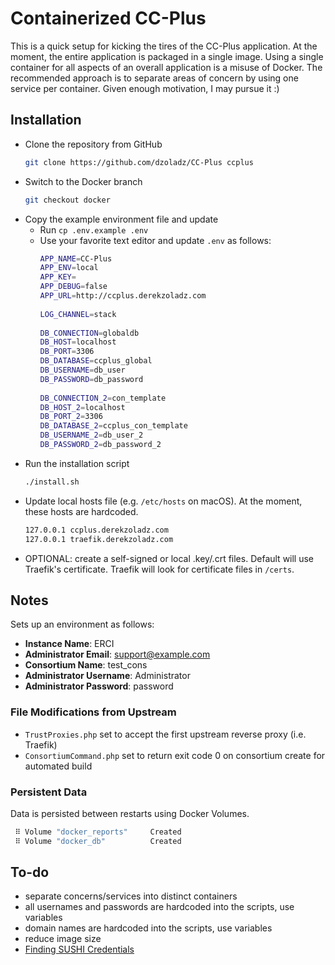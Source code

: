 Containerized CC-Plus
=====================

This is a quick setup for kicking the tires of the CC-Plus application. At the moment, the entire application is packaged in a single image. Using a single container for all aspects of an overall application is a misuse of Docker. The recommended approach is to separate areas of concern by using one service per container. Given enough motivation, I may pursue it :)

## Installation
- Clone the repository from GitHub 
  ```bash
  git clone https://github.com/dzoladz/CC-Plus ccplus
  ```
- Switch to the Docker branch
  ```bash
  git checkout docker
  ```
- Copy the example environment file and update
  - Run `cp .env.example .env`
  - Use your favorite text editor and update `.env` as follows:
      ```bash
      APP_NAME=CC-Plus
      APP_ENV=local
      APP_KEY=
      APP_DEBUG=false
      APP_URL=http://ccplus.derekzoladz.com
        
      LOG_CHANNEL=stack
        
      DB_CONNECTION=globaldb
      DB_HOST=localhost
      DB_PORT=3306
      DB_DATABASE=ccplus_global
      DB_USERNAME=db_user
      DB_PASSWORD=db_password
        
      DB_CONNECTION_2=con_template
      DB_HOST_2=localhost
      DB_PORT_2=3306
      DB_DATABASE_2=ccplus_con_template
      DB_USERNAME_2=db_user_2
      DB_PASSWORD_2=db_password_2
      ```
- Run the installation script
  ```bash
  ./install.sh
  ```
- Update local hosts file (e.g. `/etc/hosts` on macOS). At the moment, these hosts are hardcoded.
  ```bash
  127.0.0.1	ccplus.derekzoladz.com
  127.0.0.1	traefik.derekzoladz.com
  ```
- OPTIONAL: create a self-signed or local .key/.crt files. Default will use Traefik's certificate. Traefik will look for certificate files in `/certs`.

## Notes

Sets up an environment as follows:
- **Instance Name**: ERCI
- **Administrator Email**: support@example.com
- **Consortium Name**: test_cons
- **Administrator Username**: Administrator
- **Administrator Password**: password

### File Modifications from Upstream
- `TrustProxies.php` set to accept the first upstream reverse proxy (i.e. Traefik)
- `ConsortiumCommand.php` set to return exit code 0 on consortium create for automated build

### Persistent Data
Data is persisted between restarts using Docker Volumes.
```bash
 ⠿ Volume "docker_reports"     Created                                                                                              0.0s
 ⠿ Volume "docker_db"          Created  
```

## To-do
- separate concerns/services into distinct containers
- all usernames and passwords are hardcoded into the scripts, use variables
- domain names are hardcoded into the scripts, use variables
- reduce image size
- [Finding SUSHI Credentials](https://libraryguides.centennialcollege.ca/SUSHIsetup)
